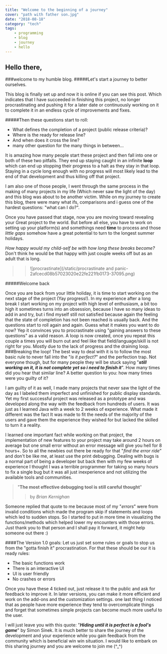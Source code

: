 ```yaml
---
title: "Welcome to the beginning of a journey"
cover: "path with father son.jpg"
date: "2018-08-18"
category: "tech"
tags:
    - programming
    - blog
    - journey
    - hello
---
```


## Hello there, 

###welcome to my humble blog. 
#####Let's start a journey to better ourselves.

This blog is finally set up and now it is online if you can see this post. Which indicates that I have succeeded in finishing this project, no longer procrastinating and pushing it for a later date or continuously working on it to complete it in an endless cycle of improvements and fixes.

#####Then these questions start to roll: 
- What defines the completion of a project (public release criteria)?
- Where is the ready for release line? 
- And when does it cross the line? 
- many other question for the many things in between...

It is amazing how many people start these project and then fall into one or both of these two pitfalls. They end up staying caught in an infinite **loop** which can end up stopping their progress to a halt as they stay in that loop. Staying in a cycle long enough with no progress will most likely lead to the end of that development and thus killing off that project.

I am also one of those people, I went through the same process in the making of many projects in my life (Which never saw the light of the day) and this blog was about to be another victim. While on my journey to create this blog, there were many what ifs, comparisons and i guess one of the hardest questions: "what can I do?". 

Once you have passed that stage, now you are moving toward revealing your Great project to the world. But before all else, you have to work on setting up your platform(s) and somethings need **time** to process and those _little gaps_ somehow have a great potential to turn to the longest summer holidays.

_How happy would my child-self be with how long these breaks become?_ Don't think he would be that happy with just couple weeks off but as an adult that is long.

>>![procrastinate](/static/procrastinate and panic-2afcecd08b57023020e22fe221fb0173-37095.png)

#####Welcome back

Once you are back from your little holiday, it is time to start working on the next stage of the project (Yay progress!). In my experience after a long break I start working on my project with high level of enthusiasm, a bit too high it sometimes turns into an obsession, because I have so many ideas to add in and try, but i find myself still not satisfied because again the feeling that the state of completion has not been reached is usually back. And the questions start to roll again and again. Guess what it makes you want to do now? Yep it convinces you to procrastinate using "gaining answers to these questions" as a valid reason. A loop is now created, once you repeat this couple a times you will burn out and feel like that field/language/skill is not right for you. Mostly due to the lack of progress and the draining loop.
###Breaking the loop!
The best way to deal with it is to follow the most basic rule to never fall into the "_is it perfect?_" and the perfection trap. Not everyone though, but for many people they will be stuck saying "**_still working on it, it is not complete yet so i need to finish it_**". How many times did you hear that similar line? A better question to you: how many times were you guilty of it?

I am guilty of it as well, I made many projects that never saw the light of the day as I labeled them imperfect and unfinished for public display standards. Yet my first successful project was released as a prototype and was developed along the way with the feedback from hundreds of users. It was just as I learned Java with a week to 2 weeks of experience. What made it different was the fact It was made to fit the needs of the majority of the users and gave them the experience they wished for but lacked the skilled to turn it a reality.

I learned one important fact while working on that project, the implementation of new features to your project may take around 2 hours on average but one small error without an error message will give you hell for 8 hours+. So to all the newbies out there be ready for that "_find the error ride_" and don't be like me, at least use the print debugging. Dealing with bugs is a normal part of being a developer but back then with my few weeks of experience I thought I was a terrible programmer for taking so many hours to fix a single bug but it was all just inexperience and not utilizing the available tools and communities. 

>"**The most effective debugging tool is still careful thought**" 
>>by _Brian Kernighan_

Someone replied that quote to me because most of my "_errors_" were from invalid conditions which made the program skip if statements and loops which led to sudden stops. So I started to put in more time in visualizing the functions/methods which helped lower my encounters with those errors. Just thank you to that person and I shall pay it forward, it might help someone out there :)

####The Version 1.0 goals:
Let us just set some rules or goals to stop us from the "gotta finish it" procrastination. For that these should be our it is ready rules:
- The basic functions work
- There is an interactive UI
- UI is user friendly
- No crashes or errors

Once you have these 4 ticked out, just release it to the public and ask for feedback to improve it. In later versions, you can make it more efficient and work on the add-ons and the customization settings. one last thing I noticed that as people have more experience they tend to overcomplicate things and forget that sometimes simple projects can become much more useful to the user.

I will just leave you with this quote: "**_Hiding until it is perfect is a fool's game_**" by Simon Sinek. It is much better to share the journey of the development and your experience while you gain feedback from the community which is beneficial win win situation. I would like to embark on this sharing journey and you are welcome to join me (^_^)